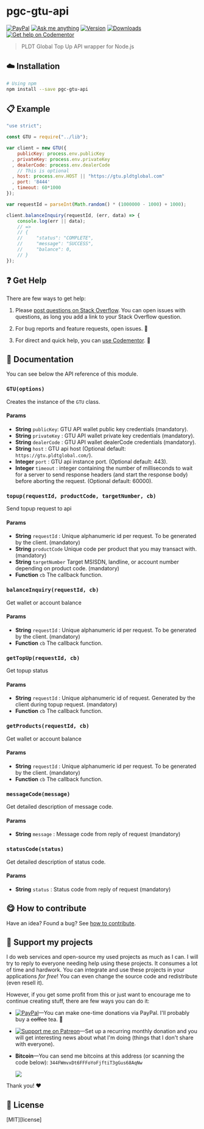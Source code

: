 <!-- Please do not edit this file. Edit the `blah` field in the `package.json` instead. If in doubt, open an issue. -->


# pgc-gtu-api

 [![PayPal][badge_paypal_donate]][paypal-donations] [![Ask me anything](https://img.shields.io/badge/ask%20me-anything-1abc9c.svg)](https://github.com/imjeffparedes/ama) [![Version](https://img.shields.io/npm/v/pgc-gtu-api.svg)](https://www.npmjs.com/package/pgc-gtu-api) [![Downloads](https://img.shields.io/npm/dt/pgc-gtu-api.svg)](https://www.npmjs.com/package/pgc-gtu-api) [![Get help on Codementor](https://cdn.codementor.io/badges/get_help_github.svg)](https://www.codementor.io/jeffparedes?utm_source=github&utm_medium=button&utm_term=imjeffparedes&utm_campaign=github)


> PLDT Global Top Up API wrapper for Node.js



## :cloud: Installation

```sh
# Using npm
npm install --save pgc-gtu-api
```


## :clipboard: Example



```js
"use strict";

const GTU = require("../lib");

var client = new GTU({
    publicKey: process.env.publicKey
  , privateKey: process.env.privateKey
  , dealerCode: process.env.dealerCode
    // This is optional
  , host: process.env.HOST || "https://gtu.pldtglobal.com"
  , port: '8444'
  , timeout: 60*1000
});

var requestId = parseInt(Math.random() * (1000000 - 1000) + 1000);

client.balanceInquiry(requestId, (err, data) => {
    console.log(err || data);
    // =>
    // {
    //     "status": "COMPLETE",
    //     "message": "SUCCESS",
    //     "balance": 0,
    // }
});

```



## :question: Get Help

There are few ways to get help:

 1. Please [post questions on Stack Overflow](https://stackoverflow.com/questions/ask). You can open issues with questions, as long you add a link to your Stack Overflow question.
 2. For bug reports and feature requests, open issues. :bug:

 3. For direct and quick help, you can [use Codementor](https://www.codementor.io/jeffparedes). :rocket:


## :memo: Documentation

You can see below the API reference of this module.

### `GTU(options)`
Creates the instance of the `GTU` class.

#### Params
 - **String** `publicKey`: GTU API wallet public key credentials (mandatory).
 - **String** `privateKey` : GTU API wallet private key credentials (mandatory).
 - **String** `dealerCode` : GTU API wallet dealerCode credentials (mandatory).
 - **String** `host` : GTU api host (Optional default: `https://gtu.pldtglobal.com/`).
 - **Integer** `port` : GTU api instance port. (Optional default: 443).
 - **Integer** `timeout` : integer containing the number of milliseconds to wait for a server to send response headers (and start the response body) before aborting the request.  (Optional default: 60000).


### `topup(requestId, productCode, targetNumber, cb)`
Send topup request to api

#### Params

 - **String** `requestId` : Unique alphanumeric id per request. To be generated by the client. (mandatory)
 - **String**  `productCode` Unique code per product that you may transact with. (mandatory)
 - **String**  `targetNumber` Target MSISDN, landline, or account number depending on product code. (mandatory)
 - **Function**  `cb` The callback function.
    

### `balanceInquiry(requestId, cb)`
Get wallet or account balance

#### Params

 - **String** `requestId` : Unique alphanumeric id per request. To be generated by the client. (mandatory)
 - **Function**  `cb` The callback function.


### `getTopUp(requestId, cb)`
Get topup status

#### Params

 - **String** `requestId` : Unique alphanumeric id of request. Generated by the client during topup request. (mandatory)
 - **Function**  `cb` The callback function.


### `getProducts(requestId, cb)`
Get wallet or account balance

#### Params

 - **String** `requestId` : Unique alphanumeric id per request. To be generated by the client. (mandatory)
 - **Function**  `cb` The callback function.


### `messageCode(message)`
Get detailed description of message code.

#### Params

 - **String** `message` : Message code from reply of request (mandatory)


### `statusCode(status)`
Get detailed description of status code.

#### Params

 - **String** `status` : Status code from reply of request (mandatory)
    


## :yum: How to contribute
Have an idea? Found a bug? See [how to contribute][contributing].


## :sparkling_heart: Support my projects

I do web services and open-source my used projects as much as I can. I will try to reply to everyone needing help using these projects. It consumes a lot of time and hardwork. You can integrate and use these projects in your applications *for free*! You can even change the source code and redistribute (even resell it).

However, if you get some profit from this or just want to encourage me to continue creating stuff, there are few ways you can do it:


 - [![PayPal][badge_paypal]][paypal-donations]—You can make one-time donations via PayPal. I'll probably buy a ~~coffee~~ tea. :tea:
 - [![Support me on Patreon][badge_patreon]][patreon]—Set up a recurring monthly donation and you will get interesting news about what I'm doing (things that I don't share with everyone).
 - **Bitcoin**—You can send me bitcoins at this address (or scanning the code below): `344FWmvxDt6FFFoYoFjftiT3gGus68AqNw`

    ![](https://api.qrserver.com/v1/create-qr-code/?size=150x150&data=344FWmvxDt6FFFoYoFjftiT3gGus68AqNw)


Thank you! :heart:



## :scroll: License

[MIT][license]


[badge_patreon]: https://ionicabizau.github.io/badges/patreon.svg
[badge_amazon]: https://ionicabizau.github.io/badges/amazon.svg
[badge_paypal]: https://ionicabizau.github.io/badges/paypal.svg
[badge_paypal_donate]: https://ionicabizau.github.io/badges/paypal_donate.svg

[patreon]: https://www.patreon.com/jeffparedes
[paypal-donations]: https://www.paypal.com/cgi-bin/webscr?cmd=_s-xclick&hosted_button_id=VZZNWZM394KBC

[contributing]: /CONTRIBUTING.md
[docs]: /DOCUMENTATION.md